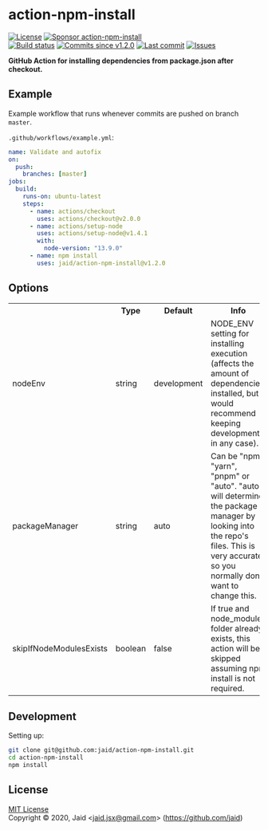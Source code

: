 # action-npm-install


<a href="https://raw.githubusercontent.com/jaid/action-npm-install/master/license.txt"><img src="https://img.shields.io/github/license/jaid/action-npm-install?style=flat-square" alt="License"/></a> <a href="https://github.com/sponsors/jaid"><img src="https://img.shields.io/badge/<3-Sponsor-FF45F1?style=flat-square" alt="Sponsor action-npm-install"/></a>  
<a href="https://actions-badge.atrox.dev/jaid/action-npm-install/goto"><img src="https://img.shields.io/endpoint.svg?style=flat-square&url=https%3A%2F%2Factions-badge.atrox.dev%2Fjaid%2Faction-npm-install%2Fbadge" alt="Build status"/></a> <a href="https://github.com/jaid/action-npm-install/commits"><img src="https://img.shields.io/github/commits-since/jaid/action-npm-install/v1.2.0?style=flat-square&logo=github" alt="Commits since v1.2.0"/></a> <a href="https://github.com/jaid/action-npm-install/commits"><img src="https://img.shields.io/github/last-commit/jaid/action-npm-install?style=flat-square&logo=github" alt="Last commit"/></a> <a href="https://github.com/jaid/action-npm-install/issues"><img src="https://img.shields.io/github/issues/jaid/action-npm-install?style=flat-square&logo=github" alt="Issues"/></a>  

**GitHub Action for installing dependencies from package.json after checkout.**








## Example

Example workflow that runs whenever commits are pushed on branch `master`.

`.github/workflows/example.yml`:
```yaml
name: Validate and autofix
on:
  push:
    branches: [master]
jobs:
  build:
    runs-on: ubuntu-latest
    steps:
      - name: actions/checkout
        uses: actions/checkout@v2.0.0
      - name: actions/setup-node
        uses: actions/setup-node@v1.4.1
        with:
          node-version: "13.9.0"
      - name: npm install
        uses: jaid/action-npm-install@v1.2.0
```







## Options



<table>
<tr>
<th></th>
<th>Type</th>
<th>Default</th>
<th>Info</th>
</tr>
<tr>
<td>nodeEnv</td>
<td>string</td>
<td>development</td>
<td>NODE_ENV setting for installing execution (affects the amount of dependencies installed, but I would recommend keeping development in any case).</td>
</tr>
<tr>
<td>packageManager</td>
<td>string</td>
<td>auto</td>
<td>Can be "npm", "yarn", "pnpm" or "auto". "auto" will determine the package manager by looking into the repo's files. This is very accurate, so you normally don't want to change this.</td>
</tr>
<tr>
<td>skipIfNodeModulesExists</td>
<td>boolean</td>
<td>false</td>
<td>If true and node_modules folder already exists, this action will be skipped assuming npm install is not required.</td>
</tr>
</table>











## Development



Setting up:
```bash
git clone git@github.com:jaid/action-npm-install.git
cd action-npm-install
npm install
```


## License
[MIT License](https://raw.githubusercontent.com/jaid/action-npm-install/master/license.txt)  
Copyright © 2020, Jaid \<jaid.jsx@gmail.com> (https://github.com/jaid)
